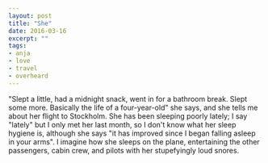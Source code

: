 ```yaml
---
layout: post
title: "She"
date: 2016-03-16
excerpt: ""
tags:
- anja
- love
- travel
- overheard
---
```

"Slept a little, had a midnight snack, went in for a bathroom break. Slept some more. Basically the life of a four-year-old" she says, and she tells me about her flight to Stockholm. She has been sleeping poorly lately; I say "lately" but I only met her last month, so I don't know what her sleep hygiene is, although she says "it has improved since I began falling asleep in your arms". I imagine how she sleeps on the plane, entertaining the other passengers, cabin crew, and pilots with her stupefyingly loud snores.